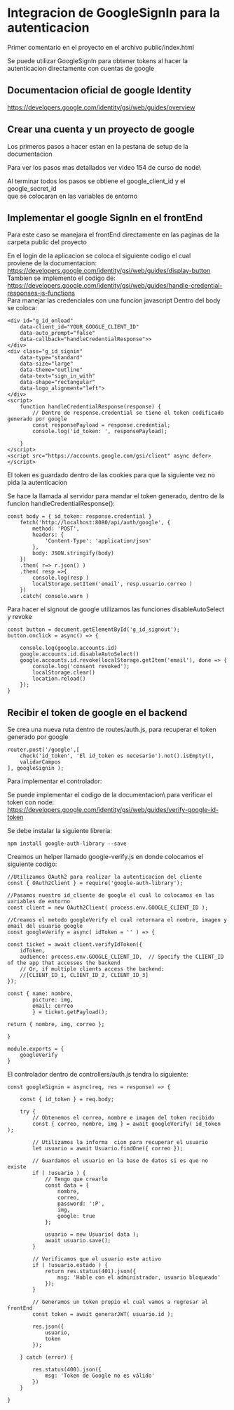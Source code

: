 
# Integracion de GoogleSignIn para la autenticacion

Primer comentario en el proyecto en el archivo public/index.html

Se puede utilizar GoogleSignIn para obtener tokens al hacer la autenticacion directamente con cuentas de google

## Documentacion oficial de google Identity

https://developers.google.com/identity/gsi/web/guides/overview

## Crear una cuenta y un proyecto de google

Los primeros pasos a hacer estan en la pestana de setup de la documentacion

Para ver los pasos mas detallados ver video 154 de curso de node\

Al terminar todos los pasos se obtiene el google_client_id y el google_secret_id\
que se colocaran en las variables de entorno

## Implementar el google SignIn en el frontEnd

Para este caso se manejara el frontEnd directamente en las paginas de la carpeta public del proyecto

En el login de la aplicacion se coloca el siguiente codigo el cual\
proviene de la documentacion: <a>https://developers.google.com/identity/gsi/web/guides/display-button</a>\
Tambien se implemento el codigo de: <a>https://developers.google.com/identity/gsi/web/guides/handle-credential-responses-js-functions</a>\
Para manejar las credenciales con una funcion javascript
Dentro del body se coloca:


    <div id="g_id_onload"
        data-client_id="YOUR_GOOGLE_CLIENT_ID"
        data-auto_prompt="false"
        data-callback="handleCredentialResponse">>
    </div>
    <div class="g_id_signin"
        data-type="standard"
        data-size="large"
        data-theme="outline"
        data-text="sign_in_with"
        data-shape="rectangular"
        data-logo_alignment="left">
    </div>
    <script>
        function handleCredentialResponse(response) {
            // Dentro de response.credential se tiene el token codificado generado por google
            const responsePayload = response.credential;
            console.log('id_token: ', responsePayload);

        }
    </script>
    <script src="https://accounts.google.com/gsi/client" async defer></script>

El token es guardado dentro de las cookies para que la siguiente vez no pida la autenticacion

Se hace la llamada al servidor para mandar el token generado, dentro de la funcion handleCredentialResponse():

    const body = { id_token: response.credential }
        fetch('http://localhost:8080/api/auth/google', {
            method: 'POST',
            headers: {
                'Content-Type': 'application/json'
            },
            body: JSON.stringify(body)
        })
        .then( r=> r.json() )
        .then( resp =>{
            console.log(resp )
            localStorage.setItem('email', resp.usuario.correo )
        })
        .catch( console.warn )

Para hacer el signout de google utilizamos las funciones disableAutoSelect y revoke

    const button = document.getElementById('g_id_signout');
    button.onclick = async() => {

        console.log(google.accounts.id)
        google.accounts.id.disableAutoSelect()
        google.accounts.id.revoke(localStorage.getItem('email'), done => {
            console.log('consent revoked');
            localStorage.clear()
            location.reload()
        });
    }


## Recibir el token de google en el backend

Se crea una nueva ruta dentro de routes/auth.js, para recuperar el token generado por google

    router.post('/google',[
        check('id_token', 'El id_token es necesario').not().isEmpty(),
        validarCampos
    ], googleSignin );

Para implementar el controlador:

Se puede implementar el codigo de la documentacion\ 
para verificar el token con node: <a>https://developers.google.com/identity/gsi/web/guides/verify-google-id-token</a>

Se debe instalar la siguiente libreria:

    npm install google-auth-library --save

Creamos un helper llamado google-verify.js en donde colocamos el siguiente codigo:

    //Utilizamos OAuth2 para realizar la autenticacion del cliente
    const { OAuth2Client } = require('google-auth-library');

    //Pasamos nuestro id_cliente de google el cual lo colocamos en las variables de entorno 
    const client = new OAuth2Client( process.env.GOOGLE_CLIENT_ID );

    //Creamos el metodo googleVerify el cual retornara el nombre, imagen y email del usuario google 
    const googleVerify = async( idToken = '' ) => {

    const ticket = await client.verifyIdToken({
        idToken,
        audience: process.env.GOOGLE_CLIENT_ID,  // Specify the CLIENT_ID of the app that accesses the backend
        // Or, if multiple clients access the backend:
        //[CLIENT_ID_1, CLIENT_ID_2, CLIENT_ID_3]
    });

    const { name: nombre, 
            picture: img, 
            email: correo
            } = ticket.getPayload();
    
    return { nombre, img, correo };

    }

    module.exports = {
        googleVerify
    }

El controlador dentro de controllers/auth.js tendra lo siguiente:

    const googleSignin = async(req, res = response) => {

        const { id_token } = req.body;
        
        try {
            // Obtenemos el correo, nombre e imagen del token recibido
            const { correo, nombre, img } = await googleVerify( id_token );

            // Utilizamos la informa  cion para recuperar el usuario
            let usuario = await Usuario.findOne({ correo });

            // Guardamos el usuario en la base de datos si es que no existe
            if ( !usuario ) {
                // Tengo que crearlo
                const data = {
                    nombre,
                    correo,
                    password: ':P',
                    img,
                    google: true
                };

                usuario = new Usuario( data );
                await usuario.save();
            }

            // Verificamos que el usuario este activo
            if ( !usuario.estado ) {
                return res.status(401).json({
                    msg: 'Hable con el administrador, usuario bloqueado'
                });
            }

            // Generamos un token propio el cual vamos a regresar al frontEnd
            const token = await generarJWT( usuario.id );
            
            res.json({
                usuario,
                token
            });
            
        } catch (error) {

            res.status(400).json({
                msg: 'Token de Google no es válido'
            })
        }

    }


